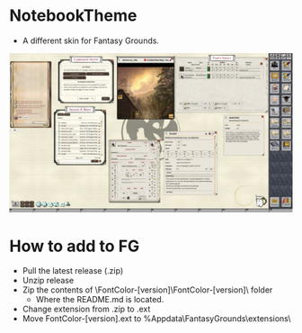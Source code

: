 # NotebookTheme
- A different skin for Fantasy Grounds.

![Preview Image](https://github.com/lambersond/NotebookTheme/blob/master/NotebookTheme.png)

# How to add to FG
- Pull the latest release (.zip)
- Unzip release
- Zip the contents of \FontColor-[version]\FontColor-[version]\ folder
  - Where the README.md is located.
- Change extension from .zip to .ext
- Move FontColor-[version].ext to %Appdata\FantasyGrounds\extensions\
